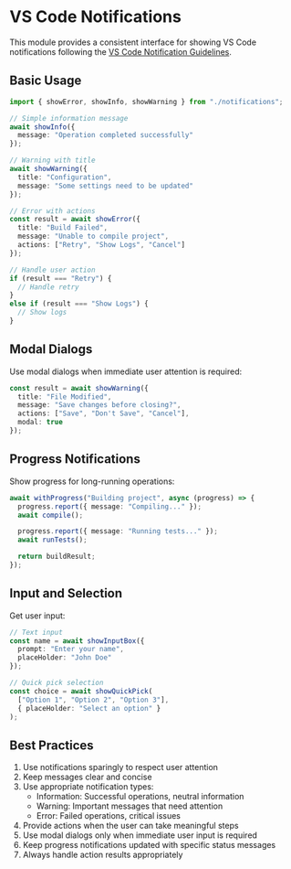 # VS Code Notifications

This module provides a consistent interface for showing VS Code notifications following the [VS Code Notification Guidelines](https://code.visualstudio.com/api/ux-guidelines/notifications).

## Basic Usage

```typescript
import { showError, showInfo, showWarning } from "./notifications";

// Simple information message
await showInfo({
  message: "Operation completed successfully"
});

// Warning with title
await showWarning({
  title: "Configuration",
  message: "Some settings need to be updated"
});

// Error with actions
const result = await showError({
  title: "Build Failed",
  message: "Unable to compile project",
  actions: ["Retry", "Show Logs", "Cancel"]
});

// Handle user action
if (result === "Retry") {
  // Handle retry
}
else if (result === "Show Logs") {
  // Show logs
}
```

## Modal Dialogs

Use modal dialogs when immediate user attention is required:

```typescript
const result = await showWarning({
  title: "File Modified",
  message: "Save changes before closing?",
  actions: ["Save", "Don't Save", "Cancel"],
  modal: true
});
```

## Progress Notifications

Show progress for long-running operations:

```typescript
await withProgress("Building project", async (progress) => {
  progress.report({ message: "Compiling..." });
  await compile();

  progress.report({ message: "Running tests..." });
  await runTests();

  return buildResult;
});
```

## Input and Selection

Get user input:

```typescript
// Text input
const name = await showInputBox({
  prompt: "Enter your name",
  placeHolder: "John Doe"
});

// Quick pick selection
const choice = await showQuickPick(
  ["Option 1", "Option 2", "Option 3"],
  { placeHolder: "Select an option" }
);
```

## Best Practices

1. Use notifications sparingly to respect user attention
2. Keep messages clear and concise
3. Use appropriate notification types:
   - Information: Successful operations, neutral information
   - Warning: Important messages that need attention
   - Error: Failed operations, critical issues
4. Provide actions when the user can take meaningful steps
5. Use modal dialogs only when immediate user input is required
6. Keep progress notifications updated with specific status messages
7. Always handle action results appropriately
